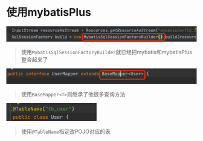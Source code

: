 # 使用mybatisPlus

![img.png](img.png)
> 使用`MybatisSqlSessionFactoryBuilder`就已经把mybatis和mybatisPlus整合起来了

![img_1.png](img_1.png)
> 使用`BaseMapper<T>`则继承了他很多查询方法
> 
![img_2.png](img_2.png)
> 使用`@TableName`指定改POJO对应的表